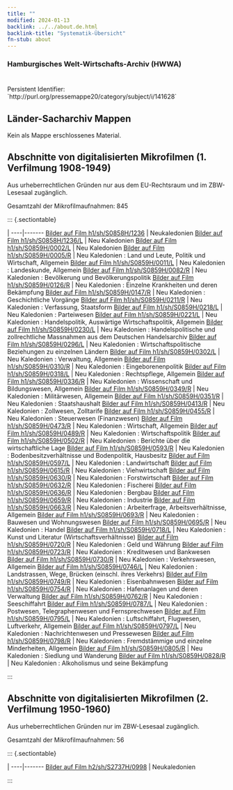 ```yaml
---
title: ""
modified: 2024-01-13
backlink: ../../about.de.html
backlink-title: "Systematik-Übersicht"
fn-stub: about
---
```


### Hamburgisches Welt-Wirtschafts-Archiv (HWWA)

# 

<div class="hint">Persistent Identifier: `http://purl.org/pressemappe20/category/subject/i/141628`</div>







## Länder-Sacharchiv Mappen





Kein als Mappe erschlossenes Material.



<a id="filmsections" />

## Abschnitte von digitalisierten Mikrofilmen (1. Verfilmung 1908-1949)

<p>Aus urheberrechtlichen Gründen nur aus dem EU-Rechtsraum und im ZBW-Lesesaal zugänglich.</p>


<p>Gesamtzahl der Mikrofilmaufnahmen: 845</p>





::: {.sectiontable}

 | 
----|-------
<a class="btn" href="https://pm20.zbw.eu/film/h1/sh/S0858H/1236" rel="nofollow">Bilder auf Film h1/sh/S0858H/1236</a> | Neukaledonien
<a class="btn" href="https://pm20.zbw.eu/film/h1/sh/S0858H/1236/L" rel="nofollow">Bilder auf Film h1/sh/S0858H/1236/L</a> | Neu Kaledonien
<a class="btn" href="https://pm20.zbw.eu/film/h1/sh/S0859H/0002/L" rel="nofollow">Bilder auf Film h1/sh/S0859H/0002/L</a> | Neu Kaledonien
<a class="btn" href="https://pm20.zbw.eu/film/h1/sh/S0859H/0005/R" rel="nofollow">Bilder auf Film h1/sh/S0859H/0005/R</a> | Neu Kaledonien : Land und Leute, Politik und Wirtschaft, Allgemein
<a class="btn" href="https://pm20.zbw.eu/film/h1/sh/S0859H/0011/L" rel="nofollow">Bilder auf Film h1/sh/S0859H/0011/L</a> | Neu Kaledonien : Landeskunde, Allgemein
<a class="btn" href="https://pm20.zbw.eu/film/h1/sh/S0859H/0082/R" rel="nofollow">Bilder auf Film h1/sh/S0859H/0082/R</a> | Neu Kaledonien : Bevölkerung und Bevölkerungspolitik
<a class="btn" href="https://pm20.zbw.eu/film/h1/sh/S0859H/0126/R" rel="nofollow">Bilder auf Film h1/sh/S0859H/0126/R</a> | Neu Kaledonien : Einzelne Krankheiten und deren Bekämpfung
<a class="btn" href="https://pm20.zbw.eu/film/h1/sh/S0859H/0147/R" rel="nofollow">Bilder auf Film h1/sh/S0859H/0147/R</a> | Neu Kaledonien : Geschichtliche Vorgänge
<a class="btn" href="https://pm20.zbw.eu/film/h1/sh/S0859H/0211/R" rel="nofollow">Bilder auf Film h1/sh/S0859H/0211/R</a> | Neu Kaledonien : Verfassung, Staatsform
<a class="btn" href="https://pm20.zbw.eu/film/h1/sh/S0859H/0218/L" rel="nofollow">Bilder auf Film h1/sh/S0859H/0218/L</a> | Neu Kaledonien : Parteiwesen
<a class="btn" href="https://pm20.zbw.eu/film/h1/sh/S0859H/0221/L" rel="nofollow">Bilder auf Film h1/sh/S0859H/0221/L</a> | Neu Kaledonien : Handelspolitik, Auswärtige Wirtschaftspolitik, Allgemein
<a class="btn" href="https://pm20.zbw.eu/film/h1/sh/S0859H/0230/L" rel="nofollow">Bilder auf Film h1/sh/S0859H/0230/L</a> | Neu Kaledonien : Handelspolitische und zollrechtliche Massnahmen aus dem Deutschen Handelsarchiv
<a class="btn" href="https://pm20.zbw.eu/film/h1/sh/S0859H/0296/L" rel="nofollow">Bilder auf Film h1/sh/S0859H/0296/L</a> | Neu Kaledonien : Wirtschaftspolitische Beziehungen zu einzelnen Ländern
<a class="btn" href="https://pm20.zbw.eu/film/h1/sh/S0859H/0302/L" rel="nofollow">Bilder auf Film h1/sh/S0859H/0302/L</a> | Neu Kaledonien : Verwaltung, Allgemein
<a class="btn" href="https://pm20.zbw.eu/film/h1/sh/S0859H/0310/R" rel="nofollow">Bilder auf Film h1/sh/S0859H/0310/R</a> | Neu Kaledonien : Eingeborenenpolitik
<a class="btn" href="https://pm20.zbw.eu/film/h1/sh/S0859H/0318/L" rel="nofollow">Bilder auf Film h1/sh/S0859H/0318/L</a> | Neu Kaledonien : Rechtspflege, Allgemein
<a class="btn" href="https://pm20.zbw.eu/film/h1/sh/S0859H/0336/R" rel="nofollow">Bilder auf Film h1/sh/S0859H/0336/R</a> | Neu Kaledonien : Wissenschaft und Bildungswesen, Allgemein
<a class="btn" href="https://pm20.zbw.eu/film/h1/sh/S0859H/0349/R" rel="nofollow">Bilder auf Film h1/sh/S0859H/0349/R</a> | Neu Kaledonien : Militärwesen, Allgemein
<a class="btn" href="https://pm20.zbw.eu/film/h1/sh/S0859H/0351/R" rel="nofollow">Bilder auf Film h1/sh/S0859H/0351/R</a> | Neu Kaledonien : Staatshaushalt
<a class="btn" href="https://pm20.zbw.eu/film/h1/sh/S0859H/0413/R" rel="nofollow">Bilder auf Film h1/sh/S0859H/0413/R</a> | Neu Kaledonien : Zollwesen, Zolltarife
<a class="btn" href="https://pm20.zbw.eu/film/h1/sh/S0859H/0455/R" rel="nofollow">Bilder auf Film h1/sh/S0859H/0455/R</a> | Neu Kaledonien : Steuerwesen (Finanzwesen)
<a class="btn" href="https://pm20.zbw.eu/film/h1/sh/S0859H/0473/R" rel="nofollow">Bilder auf Film h1/sh/S0859H/0473/R</a> | Neu Kaledonien : Wirtschaft, Allgemein
<a class="btn" href="https://pm20.zbw.eu/film/h1/sh/S0859H/0489/R" rel="nofollow">Bilder auf Film h1/sh/S0859H/0489/R</a> | Neu Kaledonien : Wirtschaftspolitik
<a class="btn" href="https://pm20.zbw.eu/film/h1/sh/S0859H/0502/R" rel="nofollow">Bilder auf Film h1/sh/S0859H/0502/R</a> | Neu Kaledonien : Berichte über die wirtschaftliche Lage
<a class="btn" href="https://pm20.zbw.eu/film/h1/sh/S0859H/0593/R" rel="nofollow">Bilder auf Film h1/sh/S0859H/0593/R</a> | Neu Kaledonien : Bodenbesitzverhältnisse und Bodenpolitik, Hausbesitz
<a class="btn" href="https://pm20.zbw.eu/film/h1/sh/S0859H/0597/L" rel="nofollow">Bilder auf Film h1/sh/S0859H/0597/L</a> | Neu Kaledonien : Landwirtschaft
<a class="btn" href="https://pm20.zbw.eu/film/h1/sh/S0859H/0615/R" rel="nofollow">Bilder auf Film h1/sh/S0859H/0615/R</a> | Neu Kaledonien : Viehwirtschaft
<a class="btn" href="https://pm20.zbw.eu/film/h1/sh/S0859H/0630/R" rel="nofollow">Bilder auf Film h1/sh/S0859H/0630/R</a> | Neu Kaledonien : Forstwirtschaft
<a class="btn" href="https://pm20.zbw.eu/film/h1/sh/S0859H/0632/R" rel="nofollow">Bilder auf Film h1/sh/S0859H/0632/R</a> | Neu Kaledonien : Fischerei
<a class="btn" href="https://pm20.zbw.eu/film/h1/sh/S0859H/0636/R" rel="nofollow">Bilder auf Film h1/sh/S0859H/0636/R</a> | Neu Kaledonien : Bergbau
<a class="btn" href="https://pm20.zbw.eu/film/h1/sh/S0859H/0659/R" rel="nofollow">Bilder auf Film h1/sh/S0859H/0659/R</a> | Neu Kaledonien : Industrie
<a class="btn" href="https://pm20.zbw.eu/film/h1/sh/S0859H/0663/R" rel="nofollow">Bilder auf Film h1/sh/S0859H/0663/R</a> | Neu Kaledonien : Arbeiterfrage, Arbeitsverhältnisse, Allgemein
<a class="btn" href="https://pm20.zbw.eu/film/h1/sh/S0859H/0693/R" rel="nofollow">Bilder auf Film h1/sh/S0859H/0693/R</a> | Neu Kaledonien : Bauwesen und Wohnungswesen
<a class="btn" href="https://pm20.zbw.eu/film/h1/sh/S0859H/0695/R" rel="nofollow">Bilder auf Film h1/sh/S0859H/0695/R</a> | Neu Kaledonien : Handel
<a class="btn" href="https://pm20.zbw.eu/film/h1/sh/S0859H/0718/L" rel="nofollow">Bilder auf Film h1/sh/S0859H/0718/L</a> | Neu Kaledonien : Kunst und Literatur (Wirtschaftsverhältnisse)
<a class="btn" href="https://pm20.zbw.eu/film/h1/sh/S0859H/0720/R" rel="nofollow">Bilder auf Film h1/sh/S0859H/0720/R</a> | Neu Kaledonien : Geld und Währung
<a class="btn" href="https://pm20.zbw.eu/film/h1/sh/S0859H/0723/R" rel="nofollow">Bilder auf Film h1/sh/S0859H/0723/R</a> | Neu Kaledonien : Kreditwesen und Bankwesen
<a class="btn" href="https://pm20.zbw.eu/film/h1/sh/S0859H/0730/R" rel="nofollow">Bilder auf Film h1/sh/S0859H/0730/R</a> | Neu Kaledonien : Verkehrswesen, Allgemein
<a class="btn" href="https://pm20.zbw.eu/film/h1/sh/S0859H/0746/L" rel="nofollow">Bilder auf Film h1/sh/S0859H/0746/L</a> | Neu Kaledonien : Landstrassen, Wege, Brücken (einschl. ihres Verkehrs)
<a class="btn" href="https://pm20.zbw.eu/film/h1/sh/S0859H/0749/R" rel="nofollow">Bilder auf Film h1/sh/S0859H/0749/R</a> | Neu Kaledonien : Eisenbahnwesen
<a class="btn" href="https://pm20.zbw.eu/film/h1/sh/S0859H/0754/R" rel="nofollow">Bilder auf Film h1/sh/S0859H/0754/R</a> | Neu Kaledonien : Hafenanlagen und deren Verwaltung
<a class="btn" href="https://pm20.zbw.eu/film/h1/sh/S0859H/0762/R" rel="nofollow">Bilder auf Film h1/sh/S0859H/0762/R</a> | Neu Kaledonien : Seeschiffahrt
<a class="btn" href="https://pm20.zbw.eu/film/h1/sh/S0859H/0787/L" rel="nofollow">Bilder auf Film h1/sh/S0859H/0787/L</a> | Neu Kaledonien : Postwesen, Telegraphenwesen und Fernsprechwesen
<a class="btn" href="https://pm20.zbw.eu/film/h1/sh/S0859H/0795/L" rel="nofollow">Bilder auf Film h1/sh/S0859H/0795/L</a> | Neu Kaledonien : Luftschiffahrt, Flugwesen, Luftverkehr, Allgemein
<a class="btn" href="https://pm20.zbw.eu/film/h1/sh/S0859H/0797/L" rel="nofollow">Bilder auf Film h1/sh/S0859H/0797/L</a> | Neu Kaledonien : Nachrichtenwesen und Pressewesen
<a class="btn" href="https://pm20.zbw.eu/film/h1/sh/S0859H/0798/R" rel="nofollow">Bilder auf Film h1/sh/S0859H/0798/R</a> | Neu Kaledonien : Fremdstämmige und einzelne Minderheiten, Allgemein
<a class="btn" href="https://pm20.zbw.eu/film/h1/sh/S0859H/0805/R" rel="nofollow">Bilder auf Film h1/sh/S0859H/0805/R</a> | Neu Kaledonien : Siedlung und Wanderung
<a class="btn" href="https://pm20.zbw.eu/film/h1/sh/S0859H/0828/R" rel="nofollow">Bilder auf Film h1/sh/S0859H/0828/R</a> | Neu Kaledonien : Alkoholismus und seine Bekämpfung


:::




## Abschnitte von digitalisierten Mikrofilmen (2. Verfilmung 1950-1960)

<p>Aus urheberrechtlichen Gründen nur im ZBW-Lesesaal zugänglich.</p>


<p>Gesamtzahl der Mikrofilmaufnahmen: 56</p>





::: {.sectiontable}

 | 
----|-------
<a class="btn" href="https://pm20.zbw.eu/film/h2/sh/S2737H/0998" rel="nofollow">Bilder auf Film h2/sh/S2737H/0998</a> | Neukaledonien


:::
















